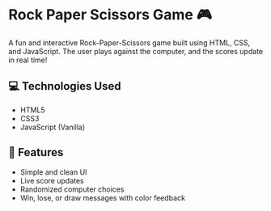 # Rock Paper Scissors Game 🎮

A fun and interactive Rock-Paper-Scissors game built using HTML, CSS, and JavaScript. The user plays against the computer, and the scores update in real time!

## 💻 Technologies Used
- HTML5
- CSS3
- JavaScript (Vanilla)

## 🚀 Features
- Simple and clean UI
- Live score updates
- Randomized computer choices
- Win, lose, or draw messages with color feedback
